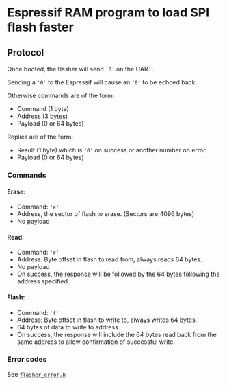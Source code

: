 # Espressif RAM program to load SPI flash faster

## Protocol
Once booted, the flasher will send `'0'` on the UART.

Sending a `'0'` to the Espressif will cause an `'0'` to be echoed back.

Otherwise commands are of the form:
* Command (1 byte)
* Address (3 bytes)
* Payload (0 or 64 bytes)

Replies are of the form:
* Result (1 byte) which is `'0'` on success or another number on error.
* Payload (0 or 64 bytes)

### Commands

#### Erase:
* Command: `'e'`
* Address, the sector of flash to erase. (Sectors are 4096 bytes)
* No payload

#### Read:
* Command: `'r'`
* Address: Byte offset in flash to read from, always reads 64 bytes.
* No payload
* On success, the response will be followed by the 64 bytes following the address specified.

#### Flash:
* Command: `'f'`
* Address: Byte offset in flash to write to, always writes 64 bytes.
* 64 bytes of data to write to address.
* On success, the response will include the 64 bytes read back from the same address to allow confirmation of successful write.

### Error codes

See [`flasher_error.h`](./flasher_error.h)
